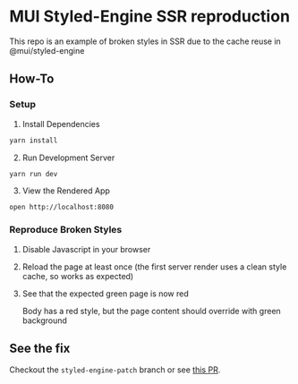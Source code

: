 # MUI Styled-Engine SSR reproduction

This repo is an example of broken styles in SSR due to the cache reuse in @mui/styled-engine

## How-To

### Setup

1.  Install Dependencies
```sh
yarn install
```
2.  Run Development Server
```sh
yarn run dev
```
3.  View the Rendered App
```
open http://localhost:8080
```

### Reproduce Broken Styles
1.  Disable Javascript in your browser
2.  Reload the page at least once (the first server render uses a clean style cache, so works as expected)
3.  See that the expected green page is now red

    Body has a red style, but the page content should override with green background

## See the fix

Checkout the `styled-engine-patch` branch or see [this PR](https://github.com/robbtraister/mui-ssr-repro/pull/1).
